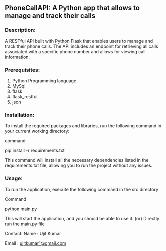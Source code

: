 ## PhoneCallAPI: A Python app that allows to manage and track their calls

### Description:
A RESTful API built with Python Flask that enables users to manage and track their phone calls. The API includes an endpoint for retrieving all calls associated with a specific phone number and allows for viewing call information.

### Prerequisites:
1. Python Programming language
2. MySql
3. flask
4. flask_restful
5. json

### Installation:
To install the required packages and libraries, run the following command in your current working directory:

command

pip install -r requirements.txt

This command will install all the necessary dependencies listed in the requirements.txt file, allowing you to run the project without any issues.

### Usage:
To run the application, execute the following command in the src directory

Command

python main.py

This will start the application, and you should be able to use it. (or) Directly run the main.py file

Contact:
Name : Ujit Kumar

Email : ujitkumar1@gmail.com